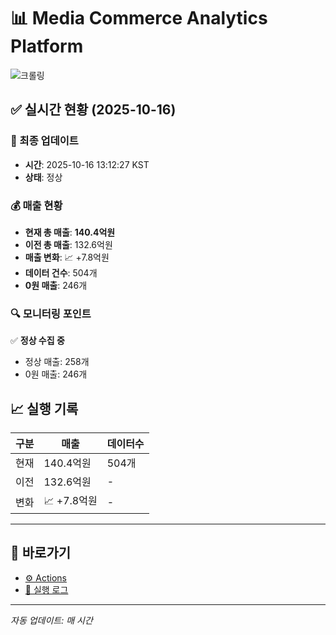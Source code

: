 # 📊 Media Commerce Analytics Platform

![크롤링](https://img.shields.io/badge/크롤링-정상-green)

## ✅ 실시간 현황 (2025-10-16)

### 📍 최종 업데이트
- **시간**: 2025-10-16 13:12:27 KST
- **상태**: 정상

### 💰 매출 현황
- **현재 총 매출**: **140.4억원**
- **이전 총 매출**: 132.6억원
- **매출 변화**: 📈 +7.8억원
- **데이터 건수**: 504개
- **0원 매출**: 246개

### 🔍 모니터링 포인트

✅ **정상 수집 중**
- 정상 매출: 258개
- 0원 매출: 246개


## 📈 실행 기록

| 구분 | 매출 | 데이터수 |
|------|------|----------|
| 현재 | 140.4억원 | 504개 |
| 이전 | 132.6억원 | - |
| 변화 | 📈 +7.8억원 | - |

---

## 🔗 바로가기

- [⚙️ Actions](../../actions)
- [📝 실행 로그](../../actions/workflows/daily_scraping.yml)

---

*자동 업데이트: 매 시간*
